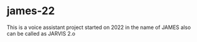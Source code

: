 # james-22
This is a voice assistant project started on 2022 in the name of JAMES also can be called as JARVIS 2.o
